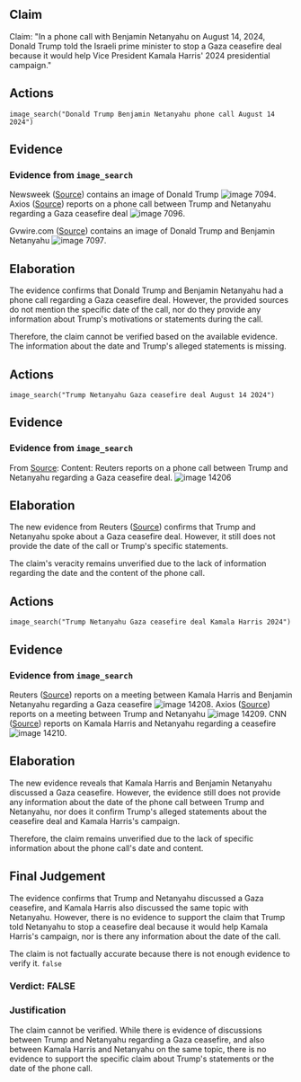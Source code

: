## Claim
Claim: "In a phone call with Benjamin Netanyahu on August 14, 2024, Donald Trump told the Israeli prime minister to stop a Gaza ceasefire deal because it would help Vice President Kamala Harris' 2024 presidential campaign."

## Actions
```
image_search("Donald Trump Benjamin Netanyahu phone call August 14 2024")
```

## Evidence
### Evidence from `image_search`
Newsweek ([Source](https://www.newsweek.com/donald-trump-accused-crime-benjamin-netanyahu-call-ceasefire-hamas-1942248)) contains an image of Donald Trump ![image 7094](media/2025-08-29_21-16-1756502170-575278.jpg). Axios ([Source](https://www.axios.com/2024/08/15/trump-netanyahu-gaza-hostage-ceasefire-deal-call)) reports on a phone call between Trump and Netanyahu regarding a Gaza ceasefire deal ![image 7096](media/2025-08-29_21-16-1756502171-427909.jpg).

Gvwire.com ([Source](https://gvwire.com/2025/08/20/trump-calls-netanyahu-a-war-hero-and-adds-i-guess-i-am-too/)) contains an image of Donald Trump and Benjamin Netanyahu ![image 7097](media/2025-08-29_21-16-1756502172-429325.jpg).


## Elaboration
The evidence confirms that Donald Trump and Benjamin Netanyahu had a phone call regarding a Gaza ceasefire deal. However, the provided sources do not mention the specific date of the call, nor do they provide any information about Trump's motivations or statements during the call.

Therefore, the claim cannot be verified based on the available evidence. The information about the date and Trump's alleged statements is missing.


## Actions
```
image_search("Trump Netanyahu Gaza ceasefire deal August 14 2024")
```

## Evidence
### Evidence from `image_search`
From [Source](https://www.reuters.com/world/trump-netanyahu-speak-about-gaza-hostage-ceasefire-deal-axios-reports-2024-08-15/): 
Content: Reuters reports on a phone call between Trump and Netanyahu regarding a Gaza ceasefire deal. ![image 14206](media/2025-09-01_09-12-1756717949-314267.jpg)


## Elaboration
The new evidence from Reuters ([Source](https://www.reuters.com/world/trump-netanyahu-speak-about-gaza-hostage-ceasefire-deal-axios-reports-2024-08-15/)) confirms that Trump and Netanyahu spoke about a Gaza ceasefire deal. However, it still does not provide the date of the call or Trump's specific statements.

The claim's veracity remains unverified due to the lack of information regarding the date and the content of the phone call.


## Actions
```
image_search("Trump Netanyahu Gaza ceasefire deal Kamala Harris 2024")
```

## Evidence
### Evidence from `image_search`
Reuters ([Source](https://www.reuters.com/world/us/biden-harris-meet-netanyahu-separately-gaza-ceasefire-2024-07-25/)) reports on a meeting between Kamala Harris and Benjamin Netanyahu regarding a Gaza ceasefire ![image 14208](media/2025-09-01_09-12-1756717959-990388.jpg). Axios ([Source](https://www.axios.com/2024/07/26/trump-netanyahu-meeting)) reports on a meeting between Trump and Netanyahu ![image 14209](media/2025-09-01_09-12-1756717960-812824.jpg). CNN ([Source](https://www.cnn.com/2024/07/25/politics/harris-netanyahu-israel-hamas-ceasefire)) reports on Kamala Harris and Netanyahu regarding a ceasefire ![image 14210](media/2025-09-01_09-12-1756717960-966159.jpg).


## Elaboration
The new evidence reveals that Kamala Harris and Benjamin Netanyahu discussed a Gaza ceasefire. However, the evidence still does not provide any information about the date of the phone call between Trump and Netanyahu, nor does it confirm Trump's alleged statements about the ceasefire deal and Kamala Harris's campaign.

Therefore, the claim remains unverified due to the lack of specific information about the phone call's date and content.


## Final Judgement
The evidence confirms that Trump and Netanyahu discussed a Gaza ceasefire, and Kamala Harris also discussed the same topic with Netanyahu. However, there is no evidence to support the claim that Trump told Netanyahu to stop a ceasefire deal because it would help Kamala Harris's campaign, nor is there any information about the date of the call.

The claim is not factually accurate because there is not enough evidence to verify it. `false`


### Verdict: FALSE

### Justification
The claim cannot be verified. While there is evidence of discussions between Trump and Netanyahu regarding a Gaza ceasefire, and also between Kamala Harris and Netanyahu on the same topic, there is no evidence to support the specific claim about Trump's statements or the date of the phone call.
